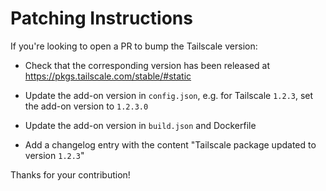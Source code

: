 # Patching Instructions
If you're looking to open a PR to bump the Tailscale version:

  * Check that the corresponding version has been released at https://pkgs.tailscale.com/stable/#static

  * Update the add-on version in `config.json`, e.g. for Tailscale `1.2.3`, set the add-on version to `1.2.3.0`

  * Update the add-on version in `build.json` and Dockerfile

  * Add a changelog entry with the content "Tailscale package updated to version `1.2.3`"

Thanks for your contribution!
